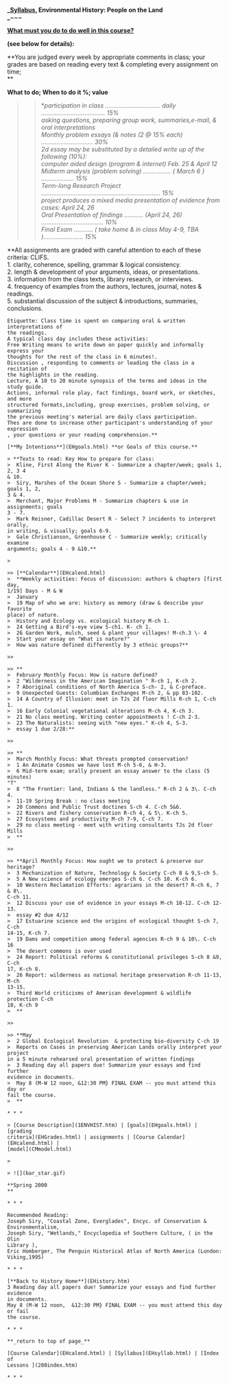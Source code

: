 **_[Syllabus](1ENVHIST.htm)[,](CEHsylla.htm) Environmental History: People on
the Land  
_**~~~

[**What must you do to do well in this course?**](EHGrades.html)

**(see below for details):**

**You are judged every week by appropriate comments in class; your grades are
based on reading every text & completing every assignment on time;  
**

**What to do; When to do it %; value**

> > **participation in class ................................ daily
..................................... 15%  
>  asking questions, preparing group work, summaries,e-mail,  & oral
interpretations  
>  Monthly problem essays (& notes (2 @ 15% each)
.............................. 30%  
>  *2d essay may be substituted by a detailed write up of the following (10%):  
>  computer aided design (program & internet) Feb. 25 & April 12  
>  Midterm analysis (problem solving) ................ { March 6 }
................... 15%  
>  Term-long Research Project
..................................................................... 15%  
>  project produces a mixed media presentation of evidence from cases: April
24, 26  
>  Oral Presentation of findings ........... (April 24, 26)
.................................... 10%  
>  Final Exam ........... ( take home & in class May 4-9, TBA
)....................... 15%**

**All assignments are graded with careful attention to each of these criteria:
CLIFS.  
1\. clarity, coherence, spelling, grammar  & logical consistency.  
2\. length & development of your arguments, ideas, or presentations.  
3\. information from the class texts, library research, or interviews.  
4\. frequency of examples from the authors, lectures, journal, notes &
readings.  
5\. substantial discussion of the subject & introductions, summaries,
conclusions.  
~~~  
Etiquette: Class time is spent on comparing oral & written interpretations of
the readings.  
A typical class day includes these activities:  
Free Writing means to write down on paper quickly and informally express your
thoughts for the rest of the class in 6 minutes!.  
Discussion , responding to comments or leading the class in a recitation of
the highlights in the reading.  
Lecture, A 10 to 20 minute synopsis of the terms and ideas in the study guide.  
Actions, informal role play, fact findings, board work, or sketches, and more
structured formats,including, group exercises, problem solving, or summarizing
the previous meeting's material are daily class participation.  
Thes are done to increase other participant's understanding of your expression
, your questions or your reading comprehension.**

[**My Intentions**](EHgoals.html) **or Goals of this course.**

> **Texts to read: Key How to prepare for class:  
>  Kline, First Along the River K - Summarize a chapter/week; goals 1, 2, 3 4
& 10.  
>  Siry, Marshes of the Ocean Shore S - Summarize a chapter/week; goals 1, 2,
3 & 4.  
>  Merchant, Major Problems M - Summarize chapters & use in assignments; goals
3 - 7.  
>  Mark Reisner, Cadillac Desert R - Select 7 incidents to interpret orally,
in writing, & visually; goals 6-9.  
>  Gale Christianson, Greenhouse C - Summarize weekly; critically examine
arguments; goals 4 - 9 &10.**

>

>> [**Calendar**](EHcalend.html)  
>  **Weekly activities: Focus of discussion: authors & chapters [first day,
1/19] Days - M & W  
>  January  
>  19 Map of who we are: history as memory (draw & describe your favorite
place) of nature.  
>  History and Ecology vs. ecological history M-ch 1.  
>  24 Getting a Bird's-eye view S-ch1. K- ch 1.  
>  26 Garden Work, mulch, seed & plant your villages! M-ch.3 \- 4  
>  Start your essay on "What is nature?"  
>  How was nature defined differently by 3 ethnic groups?**

>>

>> **  
>  February Monthly Focus: How is nature defined?  
>  2 "Wilderness in the American Imagination " R-ch 1, K-ch 2.  
>  7 Aboriginal conditions of North America S-ch- 2, & C-preface.  
>  9 Unexpected Guests: Columbian Exchanges M-ch 2, & pp 83-102.  
>  14 A Country of Illusion: meet in TJs 2d floor Mills R-ch 1, C-ch 1.  
>  16 Early Colonial vegetational alterations M-ch 4, K-ch 3.  
>  21 No class meeting. Writing center appointments ! C-ch 2-3.  
>  23 The Naturalists: seeing with "new eyes." K-ch 4, S-3.  
>  essay 1 due 2/28:**

>>

>> **  
>  March Monthly Focus: What threats prompted conservation?  
>  1 An Animate Cosmos we have lost M-ch 5-6, & H-3.  
>  6 Mid-term exam; orally present an essay answer to the class (5 minutes)
"T"  
>  8 "The Frontier: land, Indians & the landless." R-ch 2 & 3\. C-ch 4.  
>  11-19 Spring Break : no class meeting  
>  20 Commons and Public Trust doctines S-ch 4. C-ch 5&6.  
>  22 Rivers and fishery conservation R-ch 4, & 5\. K-ch 5.  
>  27 Ecosystems and productivity M-ch 7-9, C-ch 7.  
>  29 no class meeting - meet with writing consultants TJs 2d floor Mills  
>  **

>>

>> **April Monthly Focus: How ought we to protect & preserve our heritage?  
>  3 Mechanization of Nature, Technology & Society C-ch 8 & 9,S-ch 5.  
>  5 A New science of ecology emerges S-ch 6. C-ch 10. K-ch 6.  
>  10 Western Reclamation Efforts: agrarians in the desert? R-ch 6, 7 & 8\.
C-ch 11.  
>  12 Discuss your use of evidence in your essays M-ch 10-12. C-ch 12-13.  
>  essay #2 due 4/12  
>  17 Estuarine science and the origins of ecological thought S-ch 7, C-ch
14-15, K-ch 7.  
>  19 Dams and competition among federal agencies R-ch 9 & 10\. C-ch 16  
>  The desert commons is over used  
>  24 Report: Political reforms & constitutional privileges S-ch 8 &9, C-ch
17, K-ch 8.  
>  26 Report: wilderness as national heritage preservation R-ch 11-13, M-ch
13-15.  
>  Third World criticisms of American development & wildlife protection C-ch
18, K-ch 9  
>  **

>>

>> **May  
>  2 Global Ecological Revolution  & protecting bio-diversity C-ch 19  
>  Reports on Cases in preserving American Lands orally interpret your project
in a 5 minute rehearsed oral presentation of written findings  
>  3 Reading day all papers due! Summarize your essays and find further
evidence in documents.  
>  May 8 (M-W 12 noon, &12:30 PM} FINAL EXAM -- you must attend this day or
fail the course.  
>  **

* * *

> [Course Description](1ENVHIST.htm) | [goals](EHgoals.html) | [grading
criteria](EHGrades.html) | assignments | [Course Calendar](EHcalend.html) |
[model](CMmodel.html)

>

> ![](bar_star.gif)

**Spring 2000  
**

* * *

Recommended Reading:  
Joseph Siry, "Coastal Zone, Everglades", Encyc. of Conservation &
Environmentalism,  
Joseph Siry, "Wetlands," Encyclopedia of Southern Culture, ( in the Olin
Library ),  
Eric Homberger, The Penguin Historical Atlas of North America (London:
Viking,1995)

* * *

[**Back to History Home**](EHistory.htm)  
3 Reading day all papers due! Summarize your essays and find further evidence
in documents.  
May 8 (M-W 12 noon,  &12:30 PM} FINAL EXAM -- you must attend this day or fail
the course.

* * *

**_return to top of page_**

[Course Calendar](EHcalend.html) | [Syllabus](EHsyllab.html) | [Index of
Lessons ](280index.htm)

* * *

